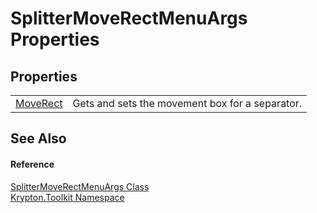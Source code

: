 # SplitterMoveRectMenuArgs Properties




## Properties
<table>
<tr>
<td><a href="2836b996-3367-038a-17b1-d96335a5ca67.md">MoveRect</a></td>
<td>Gets and sets the movement box for a separator.</td></tr>
</table>

## See Also


#### Reference
<a href="e3e9a856-4c94-f961-bdf9-263285044ed5.md">SplitterMoveRectMenuArgs Class</a>  
<a href="79d2eac2-21f4-54ff-7552-b20c33c30600.md">Krypton.Toolkit Namespace</a>  
